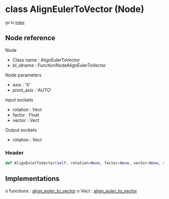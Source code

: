 # class AlignEulerToVector (Node)

<sub>go to [index](/docs/index.md)</sub>

## Node reference

Node
 - Class name : AlignEulerToVector
 - bl_idname : FunctionNodeAlignEulerToVector

Node parameters
 - axis : 'X'
 - pivot_axis : 'AUTO'

Input sockets
 - rotation : Vect
 - factor : Float
 - vector : Vect

Output sockets
 - rotation : Vect

### Header

``` python
def AlignEulerToVector(self, rotation=None, factor=None, vector=None, axis='X', pivot_axis='AUTO', node_label=None, node_color=None):
```

## Implementations

o functions : [align_euler_to_vector](/docs/classes/align_euler_to_vector.md)
o Vect : [align_euler_to_vector](/docs/classes/align_euler_to_vector.md) 

